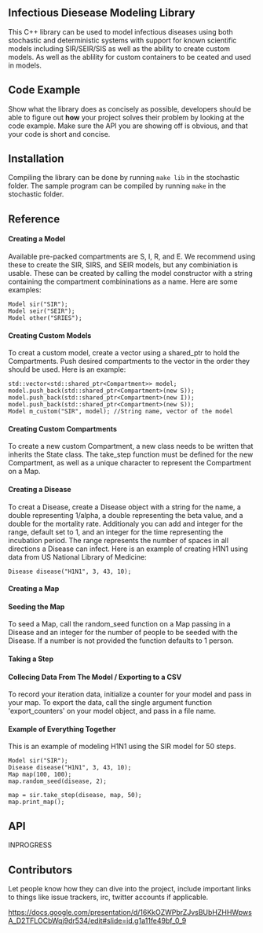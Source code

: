 ## Infectious Diesease Modeling Library

This C++ library can be used to model infectious diseases using both stochastic and deterministic systems with support for known scientific models including SIR/SEIR/SIS as well as the ability to create custom models. As well as the ablility for custom containers to be ceated and used in models.

## Code Example

Show what the library does as concisely as possible, developers should be able to figure out **how** your project solves their problem by looking at the code example. Make sure the API you are showing off is obvious, and that your code is short and concise.

## Installation

Compiling the library can be done by running `make lib` in the stochastic folder.
The sample program can be compiled by running `make` in the stochastic folder.

## Reference
#### Creating a Model
Available pre-packed compartments are S, I, R, and E. We recommend using these to create the SIR, SIRS, and SEIR models, but any combiniation is usable. These can be created by calling the model constructor with a string containing the compartment combininations as a name. Here are some examples:
```
Model sir("SIR");
Model seir("SEIR");
Model other("SRIES");
```

#### Creating Custom Models
To creat a custom model, create a vector using a shared_ptr to hold the Compartments. Push desired compartments to the vector in the order they should be used. Here is an example:
```
std::vector<std::shared_ptr<Compartment>> model;
model.push_back(std::shared_ptr<Compartment>(new S));
model.push_back(std::shared_ptr<Compartment>(new I));
model.push_back(std::shared_ptr<Compartment>(new S));
Model m_custom("SIR", model); //String name, vector of the model
```

#### Creating Custom Compartments 
To create a new custom Compartment, a new class needs to be written that inherits the State class. The take_step function must be defined for the new Compartment, as well as a unique character to represent the Compartment on a Map.

#### Creating a Disease
To creat a Disease, create a Disease object with a string for the name, a double representing 1/alpha, a double representing the beta value, and a double for the mortality rate. Additionaly you can add and integer for the range, default set to 1, and an integer for the time representing the incubation period. The range represents the number of spaces in all directions a Disease can infect. Here is an example of creating H1N1 using data from US National Library of Medicine:
```
Disease disease("H1N1", 3, 43, 10);
```

#### Creating a Map

#### Seeding the Map
To seed a Map, call the random_seed function on a Map passing in a Disease and an integer for the number of people to be seeded with the Disease. If a number is not provided the function defaults to 1 person.

#### Taking a Step

#### Collecing Data From The Model / Exporting to a CSV
To record your iteration data, initialize a counter for your model and pass in your map. To export the data, call the single argument function 'export_counters' on your model object, and pass in a file name.

#### Example of Everything Together
This is an example of modeling H1N1 using the SIR model for 50 steps.
```
Model sir("SIR");
Disease disease("H1N1", 3, 43, 10);
Map map(100, 100);
map.random_seed(disease, 2);

map = sir.take_step(disease, map, 50);
map.print_map();
```

## API

INPROGRESS

## Contributors

Let people know how they can dive into the project, include important links to things like issue trackers, irc, twitter accounts if applicable.

https://docs.google.com/presentation/d/16KkOZWPbrZJvsBUbHZHHWpwsA_D2TFLOCbWqj9dr534/edit#slide=id.g1a11fe49bf_0_9
